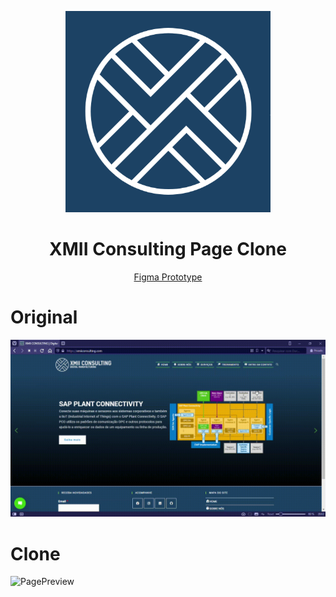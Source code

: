 <p align="center">
  <img src="https://github.com/nailtonvital/xmii-consulting-clone/blob/main/src/images/icone_site.png" />
  
</p>

<h1 align="center">XMII Consulting Page Clone</h1>
<p align="center">
<a href="https://www.figma.com/file/J6H6rL4k001NtDT7vXSQrY/XMII-CONSULTING-Redesign?node-id=0%3A1">Figma Prototype</a> 
</p>

# Original
![PagePreview](https://github.com/nailtonvital/xmii-consulting-clone/blob/main/original.gif)
# Clone
![PagePreview](https://github.com/nailtonvital/xmii-consulting-clone/blob/main/preview.gif)
